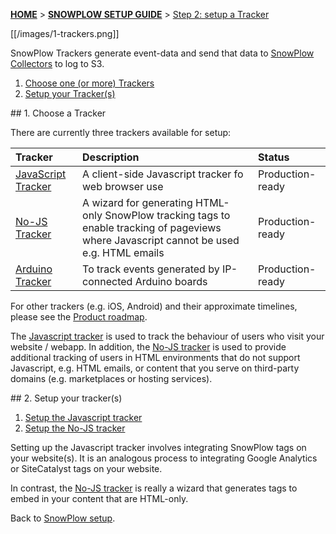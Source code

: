 <a name="top" />

[**HOME**](Home) > [**SNOWPLOW SETUP GUIDE**](Setting-up-SnowPlow) > [Step 2: setup a Tracker](Setting-up-a-tracker)

[[/images/1-trackers.png]]

SnowPlow Trackers generate event-data and send that data to [SnowPlow Collectors](Setting-up-a-Collector) to log to S3.

1. [Choose one (or more) Trackers](#choose)
2. [Setup your Tracker(s)](#setup)

<a name="choose" />
## 1. Choose a Tracker

There are currently three trackers available for setup:

| **Tracker**                                    | **Description**                                     | **Status**       |
|:-----------------------------------------------|:----------------------------------------------------|:-----------------|
| [JavaScript Tracker](javascript-tracker-setup) | A client-side Javascript tracker fo web browser use | Production-ready |
| [No-JS Tracker](no-js-tracker-setup)           | A wizard for generating HTML-only SnowPlow tracking tags to enable tracking of pageviews where Javascript cannot be used e.g. HTML emails | Production-ready |
| [Arduino Tracker](arduino-tracker-setup) | To track events generated by IP-connected Arduino boards | Production-ready |

For other trackers (e.g. iOS, Android) and their approximate timelines, please see the [Product roadmap](Product-roadmap).

The [Javascript tracker](javascript-tracker-setup) is used to track the behaviour of users who visit your website / webapp. In addition, the [No-JS tracker](no-js-tracker-setup) is used to provide additional tracking of users in HTML environments that do not support Javascript, e.g. HTML emails, or content that you serve on third-party domains (e.g. marketplaces or hosting services).

<a name="setup" />
## 2. Setup your tracker(s)

1. [Setup the Javascript tracker](javascript-tracker-setup)
2. [Setup the No-JS tracker](no-js-tracker-setup)

Setting up the Javascript tracker involves integrating SnowPlow tags on your website(s). It is an analogous process to integrating Google Analytics or SiteCatalyst tags on your website.

In contrast, the [No-JS tracker](no-js-tracker-setup) is really a wizard that generates tags to embed in your content that are HTML-only.

Back to [SnowPlow setup](Setting-up-SnowPlow).